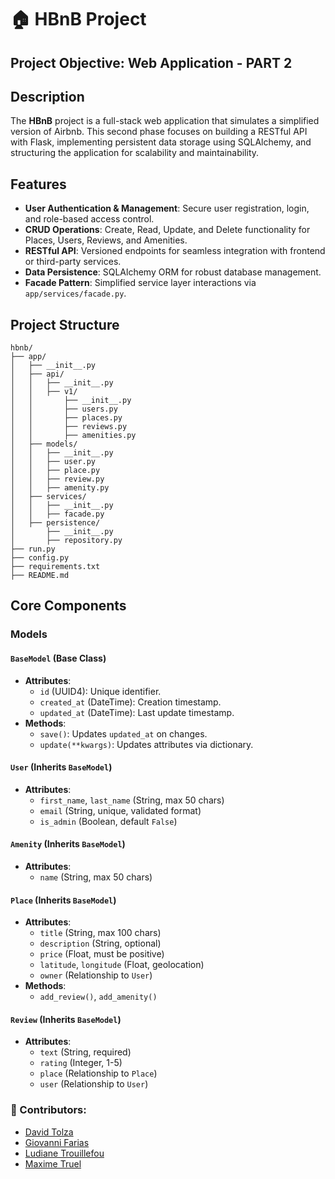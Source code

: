 # 🏠 HBnB Project   

## Project Objective: Web Application  - PART 2

## Description

The **HBnB** project is a full-stack web application that simulates a simplified version of Airbnb. This second phase focuses on building a RESTful API with Flask, implementing persistent data storage using SQLAlchemy, and structuring the application for scalability and maintainability.

## Features

- **User Authentication & Management**: Secure user registration, login, and role-based access control.
- **CRUD Operations**: Create, Read, Update, and Delete functionality for Places, Users, Reviews, and Amenities.
- **RESTful API**: Versioned endpoints for seamless integration with frontend or third-party services.
- **Data Persistence**: SQLAlchemy ORM for robust database management.
- **Facade Pattern**: Simplified service layer interactions via `app/services/facade.py`.

## Project Structure

```
hbnb/
├── app/
│   ├── __init__.py
│   ├── api/
│   │   ├── __init__.py
│   │   ├── v1/
│   │       ├── __init__.py
│   │       ├── users.py
│   │       ├── places.py
│   │       ├── reviews.py
│   │       ├── amenities.py
│   ├── models/
│   │   ├── __init__.py
│   │   ├── user.py
│   │   ├── place.py
│   │   ├── review.py
│   │   ├── amenity.py
│   ├── services/
│   │   ├── __init__.py
│   │   ├── facade.py
│   ├── persistence/
│       ├── __init__.py
│       ├── repository.py
├── run.py
├── config.py
├── requirements.txt
├── README.md
```

## Core Components

### Models

#### `BaseModel` (Base Class)
- **Attributes**:
  - `id` (UUID4): Unique identifier.
  - `created_at` (DateTime): Creation timestamp.
  - `updated_at` (DateTime): Last update timestamp.
- **Methods**:
  - `save()`: Updates `updated_at` on changes.
  - `update(**kwargs)`: Updates attributes via dictionary.

#### `User` (Inherits `BaseModel`)
- **Attributes**:
  - `first_name`, `last_name` (String, max 50 chars)
  - `email` (String, unique, validated format)
  - `is_admin` (Boolean, default `False`)

#### `Amenity` (Inherits `BaseModel`)
- **Attributes**:
  - `name` (String, max 50 chars)
  
#### `Place` (Inherits `BaseModel`)
- **Attributes**:
  - `title` (String, max 100 chars)
  - `description` (String, optional)
  - `price` (Float, must be positive)
  - `latitude`, `longitude` (Float, geolocation)
  - `owner` (Relationship to `User`)
- **Methods**:
  - `add_review()`, `add_amenity()`

#### `Review` (Inherits `BaseModel`)
- **Attributes**:
  - `text` (String, required)
  - `rating` (Integer, 1-5)
  - `place` (Relationship to `Place`)
  - `user` (Relationship to `User`)

### 👤 Contributors:  
- [David Tolza](https://github.com/VidadTol)  
- [Giovanni Farias](https://github.com/ginftls)  
- [Ludiane Trouillefou](https://github.com/ludiane-tr)  
- [Maxime Truel](https://github.com/MaKSiiMe)  